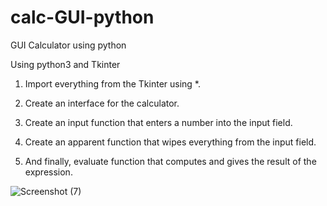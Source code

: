 # calc-GUI-python
 GUI Calculator using python 

Using python3 and Tkinter
  
 1)   Import everything from the Tkinter using *.

 2)   Create an interface for the calculator.

 3)   Create an input function that enters a number into the input field.

 4)   Create an apparent function that wipes everything from the input field.

 5)   And finally, evaluate function that computes and gives the result of the expression.
 
 
 
 ![Screenshot (7)](https://user-images.githubusercontent.com/122423905/211975998-6b0f2d2d-d68b-43eb-b51a-7d43e19ba55c.png)
